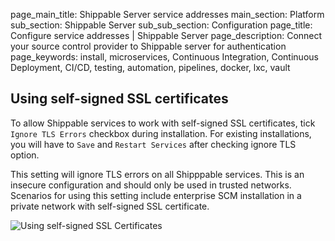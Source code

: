 page_main_title: Shippable Server service addresses
main_section: Platform
sub_section: Shippable Server
sub_sub_section: Configuration
page_title: Configure service addresses | Shippable Server
page_description: Connect your source control provider to Shippable server for authentication
page_keywords: install, microservices, Continuous Integration, Continuous Deployment, CI/CD, testing, automation, pipelines, docker, lxc, vault

## Using self-signed SSL certificates

To allow Shippable services to work with self-signed SSL certificates, tick `Ignore TLS Errors` checkbox during installation.
For existing installations, you will have to `Save` and `Restart Services` after checking ignore TLS option.

This setting will ignore TLS errors on all Shipppable services. This is an insecure configuration and should only be used in trusted networks.
Scenarios for using this setting include enterprise SCM installation in a private network with self-signed SSL certificate.

<img src="/images/platform/server/admiral-self-signed-ssl-certs.png" alt="Using self-signed SSL Certificates">
